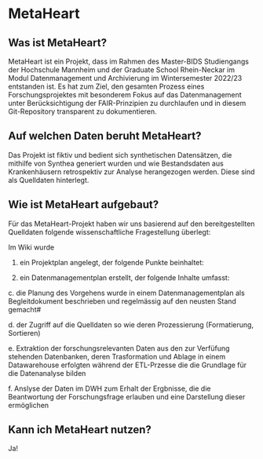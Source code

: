 # MetaHeart

## Was ist MetaHeart?

MetaHeart ist ein Projekt, dass im Rahmen des Master-BIDS Studiengangs der Hochschule Mannheim und der Graduate School Rhein-Neckar im Modul Datenmanagement und Archivierung im Wintersemester 2022/23 entstanden ist. Es hat zum Ziel, den gesamten Prozess eines Forschungsprojektes mit besonderem Fokus auf das Datenmanagement unter Berücksichtigung der FAIR-Prinzipien zu durchlaufen und in diesem Git-Repository transparent zu dokumentieren.

## Auf welchen Daten beruht MetaHeart?

Das Projekt ist fiktiv und bedient sich synthetischen Datensätzen, die mithilfe von Synthea generiert wurden und wie Bestandsdaten aus Krankenhäusern retrospektiv zur Analyse herangezogen werden. Diese sind als Quelldaten hinterlegt.

## Wie ist MetaHeart aufgebaut?

Für das MetaHeart-Projekt haben wir uns basierend auf den bereitgestellten Quelldaten folgende wissenschaftliche Fragestellung überlegt:



Im Wiki wurde 
1. ein Projektplan angelegt, der folgende Punkte beinhaltet:


2. ein Datenmanagementplan erstellt, der folgende Inhalte umfasst:


 c. die Planung des Vorgehens wurde in einem Datenmanagementplan als Begleitdokument beschrieben und regelmässig auf den neusten Stand gemacht#
 
 d. der Zugriff auf die Quelldaten so wie deren Prozessierung (Formatierung, Sortieren)
 
 e. Extraktion der forschungsrelevanten Daten aus den zur Verfüfung stehenden Datenbanken, deren Trasformation und Ablage in einem Datawarehouse erfolgten     während der ETL-Przesse die die Grundlage für die Datenanalyse bilden
 
 f. Anslyse der Daten im DWH zum Erhalt der Ergbnisse, die die Beantwortung der Forschungsfrage erlauben und eine Darstellung dieser ermöglichen
 
 ## Kann ich MetaHeart nutzen?
 
 Ja!
